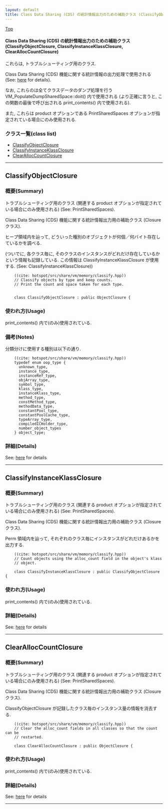 ```yaml
---
layout: default
title: Class Data Sharing (CDS) の統計情報出力のための補助クラス (ClassifyObjectClosure, ClassifyInstanceKlassClosure, ClearAllocCountClosure)
---
```

[Top](../index.html)

#### Class Data Sharing (CDS) の統計情報出力のための補助クラス (ClassifyObjectClosure, ClassifyInstanceKlassClosure, ClearAllocCountClosure)

これらは, トラブルシューティング用のクラス.

Class Data Sharing (CDS) 機能に関する統計情報の出力処理で使用される (See: [here](no2114Sn1.html) for details).

なお, これらのは全てクラスデータのダンプ処理を行う VM_PopulateDumpSharedSpace::doit() 内で使用される
(より正確に言うと, この関数の最後で呼び出される print_contents() 内で使用される).

また, これらは product オプションである PrintSharedSpaces オプションが指定されている場合にのみ使用される.



### クラス一覧(class list)

  * [ClassifyObjectClosure](#no1bXvsfl0)
  * [ClassifyInstanceKlassClosure](#noElKSuTf7)
  * [ClearAllocCountClosure](#noEEFyIbHJ)


---
## <a name="no1bXvsfl0" id="no1bXvsfl0">ClassifyObjectClosure</a>

### 概要(Summary)
トラブルシューティング用のクラス (関連する product オプションが指定されている場合にのみ使用される) (See: PrintSharedSpaces).

Class Data Sharing (CDS) 機能に関する統計情報出力用の補助クラス (Closure クラス).

ヒープ領域内を辿って, どういった種別のオブジェクトが何個／何バイト存在しているかを調べる.

(ついでに, 各クラス毎に, そのクラスのインスタンスがどれだけ存在しているかという情報も記録している.
 この情報は ClassifyInstanceKlassClosure が使用する.
 (See: ClassifyInstanceKlassClosure))


```
    ((cite: hotspot/src/share/vm/memory/classify.hpp))
    // Classify objects by type and keep counts.
    // Print the count and space taken for each type.
    
    
    class ClassifyObjectClosure : public ObjectClosure {
```

### 使われ方(Usage)
print_contents() 内で(のみ)使用されている.

### 備考(Notes)
分類分けに使用する種別は以下の通り.


```
    ((cite: hotspot/src/share/vm/memory/classify.hpp))
    typedef enum oop_type {
      unknown_type,
      instance_type,
      instanceRef_type,
      objArray_type,
      symbol_type,
      klass_type,
      instanceKlass_type,
      method_type,
      constMethod_type,
      methodData_type,
      constantPool_type,
      constantPoolCache_type,
      typeArray_type,
      compiledICHolder_type,
      number_object_types
    } object_type;
```




### 詳細(Details)
See: [here](../doxygen/classClassifyObjectClosure.html) for details

---
## <a name="noElKSuTf7" id="noElKSuTf7">ClassifyInstanceKlassClosure</a>

### 概要(Summary)
トラブルシューティング用のクラス (関連する product オプションが指定されている場合にのみ使用される) (See: PrintSharedSpaces).

Class Data Sharing (CDS) 機能に関する統計情報出力用の補助クラス (Closure クラス).

Perm 領域内を辿って, それぞれのクラス毎にインスタンスがどれだけあるかを出力する.


```
    ((cite: hotspot/src/share/vm/memory/classify.hpp))
    // Count objects using the alloc_count field in the object's klass
    // object.
    
    class ClassifyInstanceKlassClosure : public ClassifyObjectClosure {
```

### 使われ方(Usage)
print_contents() 内で(のみ)使用されている.




### 詳細(Details)
See: [here](../doxygen/classClassifyInstanceKlassClosure.html) for details

---
## <a name="noEEFyIbHJ" id="noEEFyIbHJ">ClearAllocCountClosure</a>

### 概要(Summary)
トラブルシューティング用のクラス (関連する product オプションが指定されている場合にのみ使用される) (See: PrintSharedSpaces).

Class Data Sharing (CDS) 機能に関する統計情報出力用の補助クラス (Closure クラス).

ClassifyObjectClosure が記録したクラス毎のインスタンス量の情報を消去する.


```
    ((cite: hotspot/src/share/vm/memory/classify.hpp))
    // Clear the alloc_count fields in all classes so that the count can be
    // restarted.
    
    class ClearAllocCountClosure : public ObjectClosure {
```

### 使われ方(Usage)
print_contents() 内で(のみ)使用されている.




### 詳細(Details)
See: [here](../doxygen/classClearAllocCountClosure.html) for details

---
